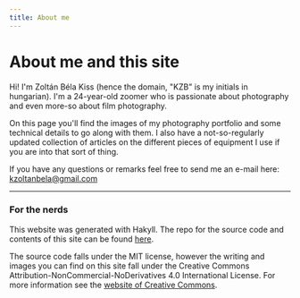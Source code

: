 ```yaml
---
title: About me
---
```


# About me and this site

Hi! I'm Zoltán Béla Kiss (hence the domain, "KZB" is my initials in hungarian).
I'm a 24-year-old zoomer who is passionate about photography and even more-so about film photography.

On this page you'll find the images of my photography portfolio and some technical details to go along with them.
I also have a not-so-regularly updated collection of articles on the different pieces of equipment I use if you are into that sort of thing.

If you have any questions or remarks feel free to send me an e-mail here: [kzoltanbela@gmail.com](mailto:kzoltanbela@gmail.com)

---

### For the nerds

This website was generated with Hakyll. The repo for the source code and contents of this site can be found [here](https://github.com/KZol102/photography-portfolio).

The source code falls under the MIT license, however the writing and images you can find on this site fall under the Creative Commons Attribution-NonCommercial-NoDerivatives 4.0 International License. For more information see the [website of Creative Commons](https://creativecommons.org/licenses/by-nc-nd/4.0/).
